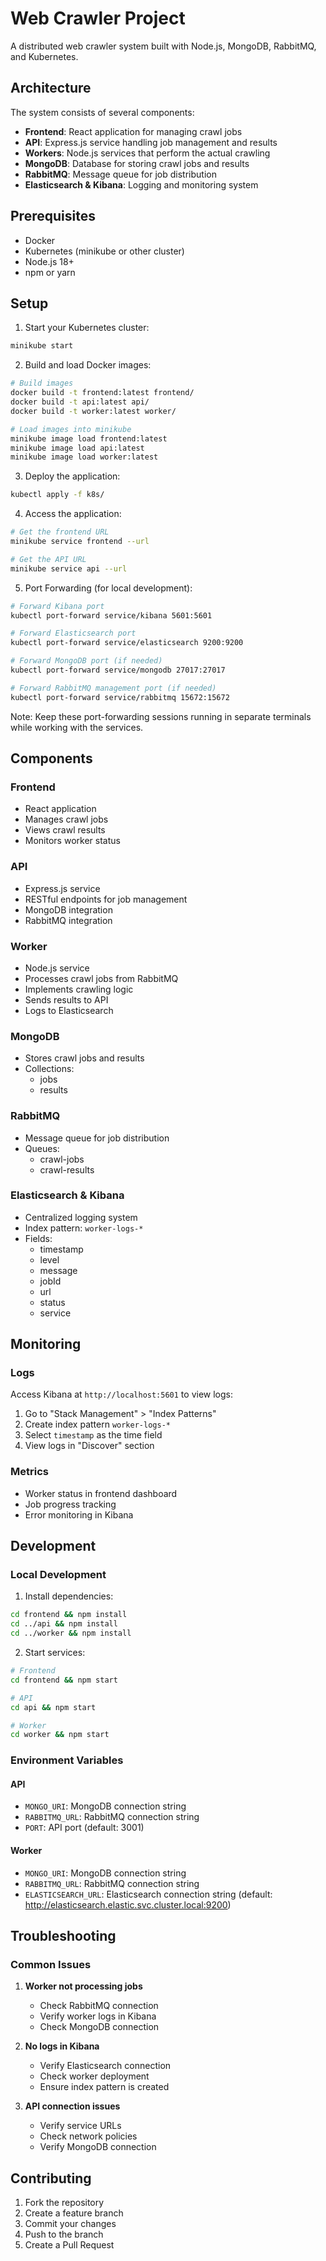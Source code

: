 # Web Crawler Project

A distributed web crawler system built with Node.js, MongoDB, RabbitMQ, and Kubernetes.

## Architecture

The system consists of several components:

- **Frontend**: React application for managing crawl jobs
- **API**: Express.js service handling job management and results
- **Workers**: Node.js services that perform the actual crawling
- **MongoDB**: Database for storing crawl jobs and results
- **RabbitMQ**: Message queue for job distribution
- **Elasticsearch & Kibana**: Logging and monitoring system

## Prerequisites

- Docker
- Kubernetes (minikube or other cluster)
- Node.js 18+
- npm or yarn

## Setup

1. Start your Kubernetes cluster:

```bash
minikube start
```

2. Build and load Docker images:

```bash
# Build images
docker build -t frontend:latest frontend/
docker build -t api:latest api/
docker build -t worker:latest worker/

# Load images into minikube
minikube image load frontend:latest
minikube image load api:latest
minikube image load worker:latest
```

3. Deploy the application:

```bash
kubectl apply -f k8s/
```

4. Access the application:

```bash
# Get the frontend URL
minikube service frontend --url

# Get the API URL
minikube service api --url
```

5. Port Forwarding (for local development):

```bash
# Forward Kibana port
kubectl port-forward service/kibana 5601:5601

# Forward Elasticsearch port
kubectl port-forward service/elasticsearch 9200:9200

# Forward MongoDB port (if needed)
kubectl port-forward service/mongodb 27017:27017

# Forward RabbitMQ management port (if needed)
kubectl port-forward service/rabbitmq 15672:15672
```

Note: Keep these port-forwarding sessions running in separate terminals while working with the services.

## Components

### Frontend

- React application
- Manages crawl jobs
- Views crawl results
- Monitors worker status

### API

- Express.js service
- RESTful endpoints for job management
- MongoDB integration
- RabbitMQ integration

### Worker

- Node.js service
- Processes crawl jobs from RabbitMQ
- Implements crawling logic
- Sends results to API
- Logs to Elasticsearch

### MongoDB

- Stores crawl jobs and results
- Collections:
  - jobs
  - results

### RabbitMQ

- Message queue for job distribution
- Queues:
  - crawl-jobs
  - crawl-results

### Elasticsearch & Kibana

- Centralized logging system
- Index pattern: `worker-logs-*`
- Fields:
  - timestamp
  - level
  - message
  - jobId
  - url
  - status
  - service

## Monitoring

### Logs

Access Kibana at `http://localhost:5601` to view logs:

1. Go to "Stack Management" > "Index Patterns"
2. Create index pattern `worker-logs-*`
3. Select `timestamp` as the time field
4. View logs in "Discover" section

### Metrics

- Worker status in frontend dashboard
- Job progress tracking
- Error monitoring in Kibana

## Development

### Local Development

1. Install dependencies:

```bash
cd frontend && npm install
cd ../api && npm install
cd ../worker && npm install
```

2. Start services:

```bash
# Frontend
cd frontend && npm start

# API
cd api && npm start

# Worker
cd worker && npm start
```

### Environment Variables

#### API

- `MONGO_URI`: MongoDB connection string
- `RABBITMQ_URL`: RabbitMQ connection string
- `PORT`: API port (default: 3001)

#### Worker

- `MONGO_URI`: MongoDB connection string
- `RABBITMQ_URL`: RabbitMQ connection string
- `ELASTICSEARCH_URL`: Elasticsearch connection string (default: http://elasticsearch.elastic.svc.cluster.local:9200)

## Troubleshooting

### Common Issues

1. **Worker not processing jobs**

   - Check RabbitMQ connection
   - Verify worker logs in Kibana
   - Check MongoDB connection

2. **No logs in Kibana**

   - Verify Elasticsearch connection
   - Check worker deployment
   - Ensure index pattern is created

3. **API connection issues**
   - Verify service URLs
   - Check network policies
   - Verify MongoDB connection

## Contributing

1. Fork the repository
2. Create a feature branch
3. Commit your changes
4. Push to the branch
5. Create a Pull Request
